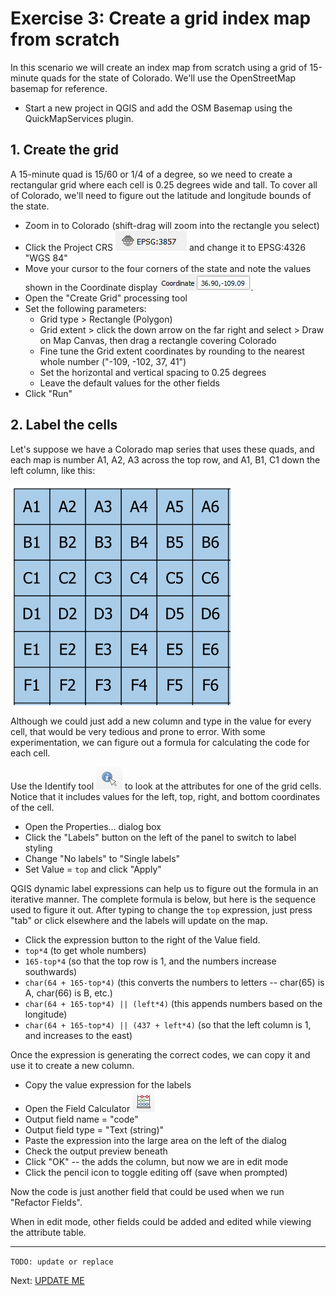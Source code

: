 # Exercise 3: Create a grid index map from scratch

In this scenario we will create an index map from scratch
using a grid of 15-minute quads for the state of Colorado.
We'll use the OpenStreetMap basemap for reference.

- Start a new project in QGIS and add the OSM Basemap using the QuickMapServices plugin.

## 1. Create the grid

A 15-minute quad is 15/60 or 1/4 of a degree, so we need to create a rectangular grid where each cell is 0.25 degrees wide and tall.  To cover all of Colorado, we'll need to figure out the latitude and longitude bounds of the state.

- Zoom in to Colorado (shift-drag will zoom into the rectangle you select)
- Click the Project CRS ![EPSG:3857](/image/project-crs.png) and change it to EPSG:4326 "WGS 84"
- Move your cursor to the four corners of the state and note the values shown in the Coordinate display ![Coordinate](/image/ex3-coordinate.png).
- Open the "Create Grid" processing tool
- Set the following parameters:
  - Grid type > Rectangle (Polygon)
  - Grid extent > click the down arrow on the far right and select > Draw on Map Canvas, then drag a rectangle covering Colorado
  - Fine tune the Grid extent coordinates by rounding to the nearest whole number ("-109, -102, 37, 41")
  - Set the horizontal and vertical spacing to 0.25 degrees
  - Leave the default values for the other fields
- Click "Run"

## 2. Label the cells

Let's suppose we have a Colorado map series that uses these quads, and each map is number A1, A2, A3 across the top row, and A1, B1, C1 down the left column, like this:

![grid labels](/image/ex3-grid-labels.png)

Although we could just add a new column and type in the value for every cell, that would be very tedious and prone to error.  With some experimentation, we can figure out a formula for calculating the code for each cell.

Use the Identify tool ![identify tool](/image/identify-tool.png) to look at the attributes for one of the grid cells.  Notice that it includes values for the left, top, right, and bottom coordinates of the cell.

- Open the Properties... dialog box
- Click the "Labels" button on the left of the panel to switch to label styling
- Change "No labels" to "Single labels"
- Set Value = `top` and click "Apply"

QGIS dynamic label expressions can help us to figure out the formula in an iterative manner.  The complete formula is below, but here is the sequence used to figure it out.  After typing to change the `top` expression, just press "tab" or click elsewhere and the labels will update on the map.

- Click the expression button to the right of the Value field.
- `top*4` (to get whole numbers)
- `165-top*4` (so that the top row is 1, and the numbers increase southwards)
- `char(64 + 165-top*4)` (this converts the numbers to letters -- char(65) is A, char(66) is B, etc.)
- `char(64 + 165-top*4) || (left*4)` (this appends numbers based on the longitude)
- `char(64 + 165-top*4) || (437 + left*4)` (so that the left column is 1, and increases to the east)

Once the expression is generating the correct codes, we can copy it and use it to create a new column.

- Copy the value expression for the labels
- Open the Field Calculator ![field calculator button](/image/field-calculator.png)
- Output field name = "code"
- Output field type = "Text (string)"
- Paste the expression into the large area on the left of the dialog
- Check the output preview beneath
- Click "OK" -- the adds the column, but now we are in edit mode
- Click the pencil icon to toggle editing off (save when prompted)

Now the code is just another field that could be used when we run "Refactor Fields".

When in edit mode, other fields could be added and edited while viewing the attribute table.

----

`TODO: update or replace`

Next: [UPDATE ME]()
